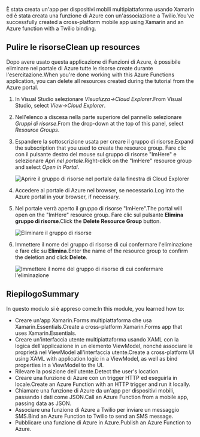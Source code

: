 <span data-ttu-id="18bae-101">È stata creata un'app per dispositivi mobili multipiattaforma usando Xamarin ed è stata creata una funzione di Azure con un'associazione a Twilio.</span><span class="sxs-lookup"><span data-stu-id="18bae-101">You've successfully created a cross-platform mobile app using Xamarin and an Azure function with a Twilio binding.</span></span>

## <a name="clean-up-resources"></a><span data-ttu-id="18bae-102">Pulire le risorse</span><span class="sxs-lookup"><span data-stu-id="18bae-102">Clean up resources</span></span>

<span data-ttu-id="18bae-103">Dopo avere usato questa applicazione di Funzioni di Azure, è possibile eliminare nel portale di Azure tutte le risorse create durante l'esercitazione.</span><span class="sxs-lookup"><span data-stu-id="18bae-103">When you're done working with this Azure Functions application, you can delete all resources created during the tutorial from the Azure portal.</span></span>

1. <span data-ttu-id="18bae-104">In Visual Studio selezionare *Visualizza->Cloud Explorer*.</span><span class="sxs-lookup"><span data-stu-id="18bae-104">From Visual Studio, select *View->Cloud Explorer*.</span></span>

1. <span data-ttu-id="18bae-105">Nell'elenco a discesa nella parte superiore del pannello selezionare *Gruppi di risorse*.</span><span class="sxs-lookup"><span data-stu-id="18bae-105">From the drop-down at the top of this panel, select *Resource Groups*.</span></span>

1. <span data-ttu-id="18bae-106">Espandere la sottoscrizione usata per creare il gruppo di risorse.</span><span class="sxs-lookup"><span data-stu-id="18bae-106">Expand the subscription that you used to create the resource group.</span></span> <span data-ttu-id="18bae-107">Fare clic con il pulsante destro del mouse sul gruppo di risorse "ImHere" e selezionare *Apri nel portale*.</span><span class="sxs-lookup"><span data-stu-id="18bae-107">Right-click on the "ImHere" resource group and select *Open in Portal*.</span></span>

    ![Aprire il gruppo di risorse nel portale dalla finestra di Cloud Explorer](../media-drafts/9-open-resource-group-in-portal.png)

1. <span data-ttu-id="18bae-109">Accedere al portale di Azure nel browser, se necessario.</span><span class="sxs-lookup"><span data-stu-id="18bae-109">Log into the Azure portal in your browser, if necessary.</span></span>

1. <span data-ttu-id="18bae-110">Nel portale verrà aperto il gruppo di risorse "ImHere".</span><span class="sxs-lookup"><span data-stu-id="18bae-110">The portal will open on the "ImHere" resource group.</span></span> <span data-ttu-id="18bae-111">Fare clic sul pulsante **Elimina gruppo di risorse**.</span><span class="sxs-lookup"><span data-stu-id="18bae-111">Click the **Delete Resource Group** button.</span></span>

    ![Eliminare il gruppo di risorse](../media-drafts/9-delete-resource-group.png)

1. <span data-ttu-id="18bae-113">Immettere il nome del gruppo di risorse di cui confermare l'eliminazione e fare clic su **Elimina**.</span><span class="sxs-lookup"><span data-stu-id="18bae-113">Enter the name of the resource group to confirm the deletion and click **Delete**.</span></span>

    ![Immettere il nome del gruppo di risorse di cui confermare l'eliminazione](../media-drafts/9-confirm-delete-resource-group.png)

## <a name="summary"></a><span data-ttu-id="18bae-115">Riepilogo</span><span class="sxs-lookup"><span data-stu-id="18bae-115">Summary</span></span>

<span data-ttu-id="18bae-116">In questo modulo si è appreso come:</span><span class="sxs-lookup"><span data-stu-id="18bae-116">In this module, you learned how to:</span></span>
- <span data-ttu-id="18bae-117">Creare un'app Xamarin.Forms multipiattaforma che usa Xamarin.Essentials.</span><span class="sxs-lookup"><span data-stu-id="18bae-117">Create a cross-platform Xamarin.Forms app that uses Xamarin.Essentials.</span></span>
- <span data-ttu-id="18bae-118">Creare un'interfaccia utente multipiattaforma usando XAML con la logica dell'applicazione in un elemento ViewModel, nonché associare le proprietà nel ViewModel all'interfaccia utente.</span><span class="sxs-lookup"><span data-stu-id="18bae-118">Create a cross-platform UI using XAML with application logic in a ViewModel, as well as bind properties in a ViewModel to the UI.</span></span>
- <span data-ttu-id="18bae-119">Rilevare la posizione dell'utente.</span><span class="sxs-lookup"><span data-stu-id="18bae-119">Detect the user's location.</span></span>
- <span data-ttu-id="18bae-120">Creare una funzione di Azure con un trigger HTTP ed eseguirla in locale.</span><span class="sxs-lookup"><span data-stu-id="18bae-120">Create an Azure Function with an HTTP trigger and run it locally.</span></span>
- <span data-ttu-id="18bae-121">Chiamare una funzione di Azure da un'app per dispositivi mobili, passando i dati come JSON.</span><span class="sxs-lookup"><span data-stu-id="18bae-121">Call an Azure Function from a mobile app, passing data as JSON.</span></span>
- <span data-ttu-id="18bae-122">Associare una funzione di Azure a Twilio per inviare un messaggio SMS.</span><span class="sxs-lookup"><span data-stu-id="18bae-122">Bind an Azure Function to Twilio to send an SMS message.</span></span>
- <span data-ttu-id="18bae-123">Pubblicare una funzione di Azure in Azure.</span><span class="sxs-lookup"><span data-stu-id="18bae-123">Publish an Azure Function to Azure.</span></span>